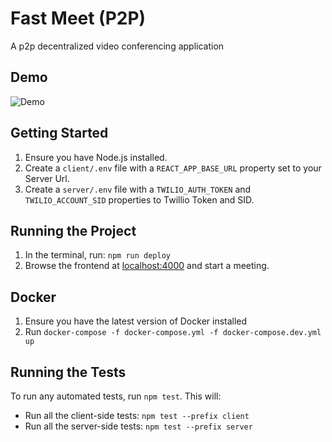 # Fast Meet (P2P)

A p2p decentralized video conferencing application

## Demo
![Demo](client/src/assets/gif/demo-preview.gif)

## Getting Started

1. Ensure you have Node.js installed.
2. Create a `client/.env` file with a `REACT_APP_BASE_URL` property set to your Server Url.
3. Create a `server/.env` file with a `TWILIO_AUTH_TOKEN` and `TWILIO_ACCOUNT_SID` properties to Twillio Token and SID.

## Running the Project

1. In the terminal, run: `npm run deploy`
2. Browse the frontend at [localhost:4000](http://localhost:4000) and start a meeting.

## Docker

1. Ensure you have the latest version of Docker installed
2. Run `docker-compose -f docker-compose.yml -f docker-compose.dev.yml up`

## Running the Tests

To run any automated tests, run `npm test`. This will: 
* Run all the client-side tests: `npm test --prefix client`
* Run all the server-side tests: `npm test --prefix server` 
